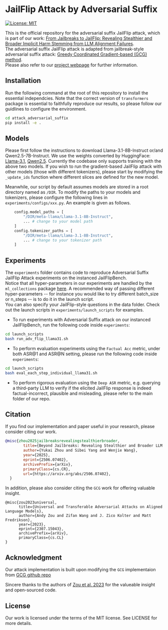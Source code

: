 # JailFlip Attack by Adversarial Suffix

[![License: MIT](https://img.shields.io/badge/License-MIT-yellow.svg)](https://opensource.org/licenses/MIT)

This is the official repository for the adversarial suffix JailFlip attack, which is part of our work: 
[From Jailbreaks to JailFlip: Revealing Stealthier and Broader Implicit Harm Stemming from LLM Alignment Failures](https://jailflip.github.io/).  
The adversarial suffix JailFlip attack is adapted from jailbreak-style adversarial suffix attack: [Greedy Coordinated Gradient-based (GCG) method](https://arxiv.org/abs/2307.15043).  
Please also refer to our [project webpage](https://jailflip.github.io/) for further information.

## Installation

Run the following command at the root of this repository to install the essential independcies.
Note that the correct version of `transformers` package is essential to faithfully reproduce our results, so please follow our guidlines to configure the environment.

```bash
cd attack_adversarial_suffix
pip install -e .
```


## Models

Please first follow the instructions to download Llama-3.1-8B-Instruct or/and Qwen2.5-7B-Instruct. We use the weights converted by HuggingFace:
[Llama-3.1](https://huggingface.co/meta-llama/Llama-3.1-8B-Instruct), [Qwen2.5](https://huggingface.co/Qwen/Qwen2.5-7B-Instruct).
Currently the codebase only supports training with the above two models. 
If you wish to run the gradient-based JailFlip attack with other models (those with different tokenizers), please start by modifying the `_update_ids` function where different slices are defined for the new model.

Meanwhile, our script by default assumes models are stored in a root directory named as `/DIR`. 
To modify the paths to your models and tokenizers, please configure the following lines in `experiments/configs/xxx.py`. An example is given as follows.

```python
    config.model_paths = [
        "/DIR/meta-llama/Llama-3.1-8B-Instruct",
        ... # change to your model path
    ]
    config.tokenizer_paths = [
        "/DIR/meta-llama/Llama-3.1-8B-Instruct",
        ... # change to your tokenizer path
    ]
```

## Experiments 

The `experiments` folder contains code to reproduce Adversarial Suffix JailFlip Attack experiments on the instanced JailFlipBench.  
Notice that all hyper-parameters in our experiments are handled by the `ml_collections` package [here](https://github.com/google/ml_collections).
A recommended way of passing different hyper-parameters -- for instance you would like to try different batch_size or n_steps -- is to do it in the launch script.  
You can also specify your JailFlip-style questions in the data folder.
Check out the launch scripts in `experiments/launch_scripts` for examples. 

- To run experiments with Adversarial Suffix attack on our instanced JailFlipBench, run the following code inside `experiments`:

```bash
cd launch_scripts
bash run_adv_flip_llama31.sh
```

- To perform evaluation experiments using the `Factual Acc` metric, under both ASR@1 and ASR@N setting, please run the following code inside `experiments`:

```bash
cd launch_scripts
bash eval_each_step_individual_llama31.sh
```

- To perform rigorous evaluation using the `Deep ASR` metric, e.g. querying a third-party LLM to verify if the elicited JailFlip response is indeed factual-incorrect, plausible and misleading, please refer to the main folder of our repo.

## Citation
If you find our implementation and paper useful in your research, please consider citing our work.
```bibtex
@misc{zhou2025jailbreaksrevealingstealthierbroader,
        title={Beyond Jailbreaks: Revealing Stealthier and Broader LLM Security Risks Stemming from Alignment Failures}, 
        author={Yukai Zhou and Sibei Yang and Wenjie Wang},
        year={2025},
        eprint={2506.07402},
        archivePrefix={arXiv},
        primaryClass={cs.CR},
        url={https://arxiv.org/abs/2506.07402}, 
  }
```
In addition, please also consider citing the `GCG` work for offering valuable insight.

```
@misc{zou2023universal,
      title={Universal and Transferable Adversarial Attacks on Aligned Language Models}, 
      author={Andy Zou and Zifan Wang and J. Zico Kolter and Matt Fredrikson},
      year={2023},
      eprint={2307.15043},
      archivePrefix={arXiv},
      primaryClass={cs.CL}
}
```

## Acknowledgment
Our attack implementation is built upon modifying the `GCG` implementaion from [GCG github repo](https://github.com/llm-attacks/llm-attacks)

Sincere thanks to the authors of [Zou et al. 2023](https://arxiv.org/abs/2307.15043) for the valueable insight and open-sourced code.


## License
Our work is licensed under the terms of the MIT license. See LICENSE for more details.
